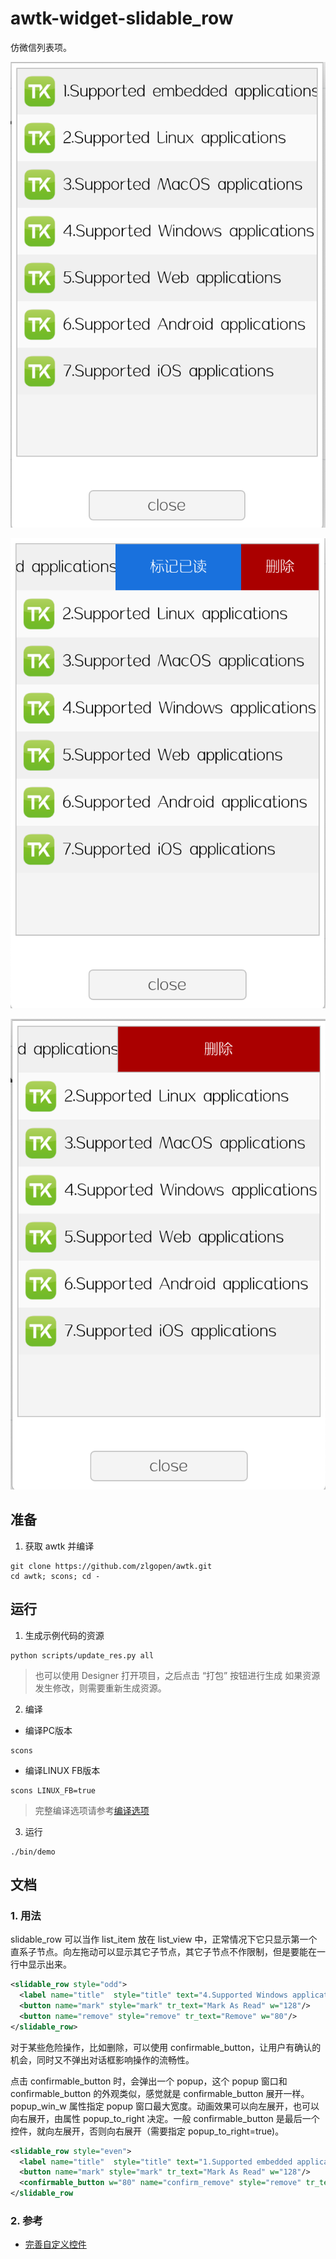 # awtk-widget-slidable_row

仿微信列表项。

![](docs/images/ui0.png)

![](docs/images/ui1.png)

![](docs/images/ui2.png)

## 准备

1. 获取 awtk 并编译

```
git clone https://github.com/zlgopen/awtk.git
cd awtk; scons; cd -
```

## 运行

1. 生成示例代码的资源

```
python scripts/update_res.py all
```
> 也可以使用 Designer 打开项目，之后点击 “打包” 按钮进行生成
> 如果资源发生修改，则需要重新生成资源。

2. 编译

* 编译PC版本

```
scons
```

* 编译LINUX FB版本

```
scons LINUX_FB=true
```

> 完整编译选项请参考[编译选项](https://github.com/zlgopen/awtk-widget-generator/blob/master/docs/build_options.md)

3. 运行

```
./bin/demo
```

## 文档

### 1. 用法

slidable\_row 可以当作 list\_item 放在 list\_view 中，正常情况下它只显示第一个直系子节点。向左拖动可以显示其它子节点，其它子节点不作限制，但是要能在一行中显示出来。

```xml
<slidable_row style="odd">
  <label name="title"  style="title" text="4.Supported Windows applications"/>
  <button name="mark" style="mark" tr_text="Mark As Read" w="128"/>
  <button name="remove" style="remove" tr_text="Remove" w="80"/>
</slidable_row>
```

对于某些危险操作，比如删除，可以使用 confirmable\_button，让用户有确认的机会，同时又不弹出对话框影响操作的流畅性。

点击 confirmable\_button 时，会弹出一个 popup，这个 popup 窗口和 confirmable\_button 的外观类似，感觉就是 confirmable\_button 展开一样。popup_win_w 属性指定 popup 窗口最大宽度。动画效果可以向左展开，也可以向右展开，由属性 popup\_to\_right 决定。一般 confirmable\_button 是最后一个控件，就向左展开，否则向右展开（需要指定 popup\_to\_right=true)。

```xml
<slidable_row style="even">
  <label name="title"  style="title" text="1.Supported embedded applications"/>
  <button name="mark" style="mark" tr_text="Mark As Read" w="128"/>
  <confirmable_button w="80" name="confirm_remove" style="remove" tr_text="Remove" popup_win_w="208"/>
</slidable_row
```

### 2. 参考

* [完善自定义控件](https://github.com/zlgopen/awtk-widget-generator/blob/master/docs/improve_generated_widget.md)
